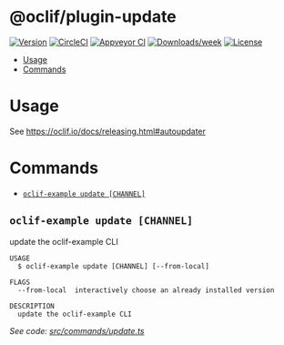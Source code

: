 @oclif/plugin-update
====================

[![Version](https://img.shields.io/npm/v/@oclif/plugin-update.svg)](https://npmjs.org/package/@oclif/plugin-update)
[![CircleCI](https://circleci.com/gh/oclif/plugin-update/tree/main.svg?style=shield)](https://circleci.com/gh/oclif/plugin-update/tree/main)
[![Appveyor CI](https://ci.appveyor.com/api/projects/status/github/oclif/plugin-update?branch=main&svg=true)](https://ci.appveyor.com/project/oclif/plugin-update/branch/main)
[![Downloads/week](https://img.shields.io/npm/dw/@oclif/plugin-update.svg)](https://npmjs.org/package/@oclif/plugin-update)
[![License](https://img.shields.io/npm/l/@oclif/plugin-update.svg)](https://github.com/oclif/plugin-update/blob/main/package.json)

<!-- toc -->
* [Usage](#usage)
* [Commands](#commands)
<!-- tocstop -->
# Usage
See https://oclif.io/docs/releasing.html#autoupdater

# Commands
<!-- commands -->
* [`oclif-example update [CHANNEL]`](#oclif-example-update-channel)

## `oclif-example update [CHANNEL]`

update the oclif-example CLI

```
USAGE
  $ oclif-example update [CHANNEL] [--from-local]

FLAGS
  --from-local  interactively choose an already installed version

DESCRIPTION
  update the oclif-example CLI
```

_See code: [src/commands/update.ts](https://github.com/oclif/plugin-update/blob/v2.1.1/src/commands/update.ts)_
<!-- commandsstop -->
